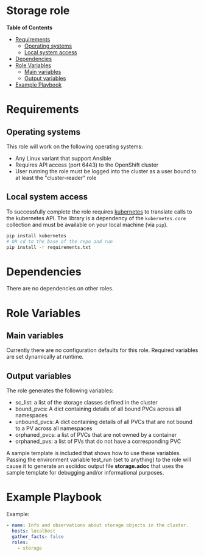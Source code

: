 # Storage role

**Table of Contents**
- [Requirements](#requirements)
  * [Operating systems](#operating-systems)
  * [Local system access](#local-system-access)
- [Dependencies](#dependencies)
- [Role Variables](#role-variables)
  * [Main variables](#main-variables)
  * [Output variables](#output-variables)
- [Example Playbook](#example-playbook)

# Requirements
## Operating systems
This role will work on the following operating systems:

 * Any Linux variant that support Ansible
 * Requires API access (port 6443) to the OpenShift cluster
 * User running the role must be logged into the cluster as a user bound to at least the "cluster-reader" role

## Local system access

To successfully complete the role requires [kubernetes](https://pypi.org/project/kubernetes/) to translate calls to the kubernetes API. The library is a dependency of the `kubernetes.core` collection and must be available on your local machine (via `pip`).

```sh
pip install kubernetes
# OR cd to the base of the repo and run
pip install -r requirements.txt
```

# Dependencies

There are no dependencies on other roles.

# Role Variables

## Main variables

Currently there are no configuration defaults for this role. Required variables are set dynamically at runtime.

## Output variables

The role generates the following variables:

- sc_list: a list of the storage classes defined in the cluster
- bound_pvcs: A dict containing details of all bound PVCs across all namespaces
- unbound_pvcs: A dict containing details of all PVCs that are not bound to a PV across all namespaces
- orphaned_pvcs: a list of PVCs that are not owned by a container
- orphaned_pvs: a list of PVs that do not have a corresponding PVC

A sample template is included that shows how to use these variables.  Passing the environment variable test_run (set to anything) to the role will cause it to generate an asciidoc output file __storage.adoc__ that uses the sample template for debugging and/or informational purposes.

# Example Playbook

Example:

```yaml
- name: Info and observations about storage objects in the cluster.
  hosts: localhost
  gather_facts: false
  roles:
    - storage
```
